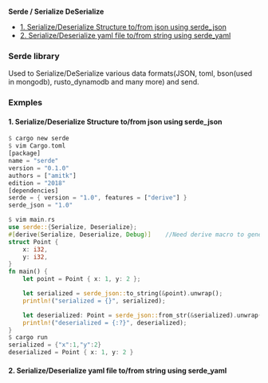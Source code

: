 **Serde / Serialize DeSerialize**
- [1. Serialize/Deserialize Structure to/from json using serde_json](#e1)
- [2. Serialize/Deserialize yaml file to/from string using serde_yaml](#e2)

### Serde library
Used to Serialize/DeSerialize various data formats(JSON, toml, bson(used in mongodb), rusto_dynamodb and many more) and send.

### Exmples
<a name=e1></a>
#### 1. Serialize/Deserialize Structure to/from json using serde_json
```rs
$ cargo new serde
$ vim Cargo.toml
[package]
name = "serde"
version = "0.1.0"
authors = ["amitk"]
edition = "2018"
[dependencies]
serde = { version = "1.0", features = ["derive"] }
serde_json = "1.0"

$ vim main.rs
use serde::{Serialize, Deserialize};             
#[derive(Serialize, Deserialize, Debug)]    //Need derive macro to generate implementations of the Serialize and Deserialize traits
struct Point {
    x: i32,
    y: i32,
}
fn main() {
    let point = Point { x: 1, y: 2 };

    let serialized = serde_json::to_string(&point).unwrap();
    println!("serialized = {}", serialized);

    let deserialized: Point = serde_json::from_str(&serialized).unwrap();
    println!("deserialized = {:?}", deserialized);
}
$ cargo run
serialized = {"x":1,"y":2}
deserialized = Point { x: 1, y: 2 }
```

<a name=e2></a>
#### 2. Serialize/Deserialize yaml file to/from string using serde_yaml
```rs
```
